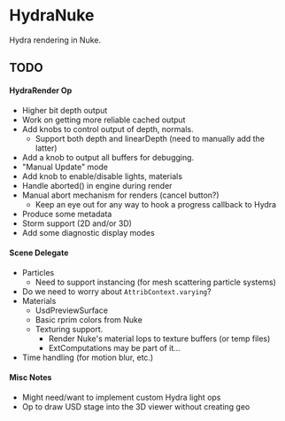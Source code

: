 # HydraNuke

Hydra rendering in Nuke.

## TODO

#### HydraRender Op

- Higher bit depth output
- Work on getting more reliable cached output
- Add knobs to control output of depth, normals.
    - Support both depth and linearDepth (need to manually add the latter)
- Add a knob to output all buffers for debugging.
- "Manual Update" mode
- Add knob to enable/disable lights, materials
- Handle aborted() in engine during render
- Manual abort mechanism for renders (cancel button?)
    - Keep an eye out for any way to hook a progress callback to Hydra
- Produce some metadata
- Storm support (2D and/or 3D)
- Add some diagnostic display modes

#### Scene Delegate

- Particles
    - Need to support instancing (for mesh scattering particle systems)
- Do we need to worry about `AttribContext.varying`?
- Materials
    - UsdPreviewSurface
    - Basic rprim colors from Nuke
    - Texturing support.
        - Render Nuke's material Iops to texture buffers (or temp files)
        - ExtComputations may be part of it...
- Time handling (for motion blur, etc.)

#### Misc Notes

- Might need/want to implement custom Hydra light ops
- Op to draw USD stage into the 3D viewer without creating geo
